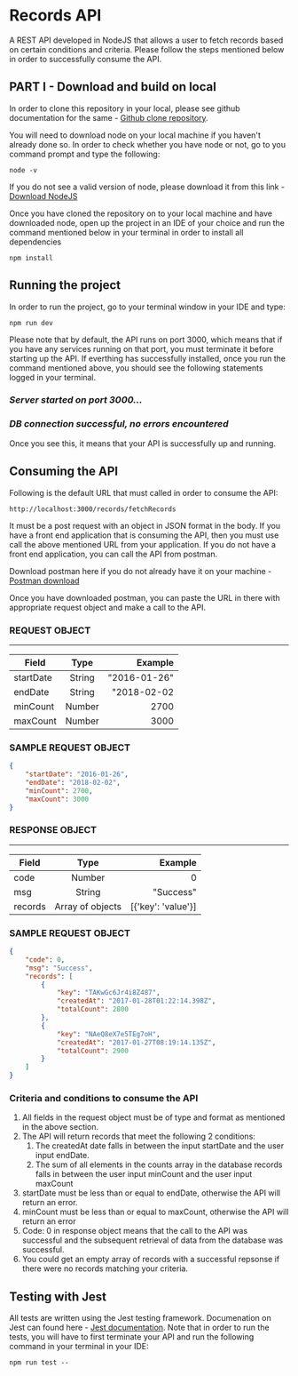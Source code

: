 # Records API
A REST API developed in NodeJS that allows a user to fetch records based on certain conditions and criteria. Please follow the steps mentioned below in order to successfully consume the API.

## PART I - Download and build on local
In order to clone this repository in your local, please see github documentation for the same - [Github clone repository](https://docs.github.com/en/repositories/creating-and-managing-repositories/cloning-a-repository). 

You will need to download node on your local machine if you haven't already done so. In order to check whether you have node or not, go to you command prompt and type the following:

    node -v

If you do not see a valid version of node, please download it from this link - [Download NodeJS](https://nodejs.org/en/download/)

Once you have cloned the repository on to your local machine and have downloaded node, open up the project in an IDE of your choice and run the command mentioned below in your terminal in order to install all dependencies

    npm install

## Running the project
In order to run the project, go to your terminal window in your IDE and type:

    npm run dev

Please note that by default, the API runs on port 3000, which means that if you have any services running on that port, you must terminate it before starting up the API. If everthing has successfully installed, once you run the command mentioned above, you should see the following statements logged in your terminal. 

### _Server started on port 3000..._

### _DB connection successful, no errors encountered_

Once you see this, it means that your API is successfully up and running. 

## Consuming the API
Following is the default URL that must called in order to consume the API:

    http://localhost:3000/records/fetchRecords

It must be a post request with an object in JSON format in the body. If you have a front end application that is consuming the API, then you must use call the above mentioned URL from your application. If you do not have a front end application, you can call the API from postman. 

Download postman here if you do not already have it on your machine - [Postman download](https://www.postman.com/downloads/)

Once you have downloaded postman, you can paste the URL in there with appropriate request object and make a call to the API. 

### REQUEST OBJECT
-------------------
| Field        | Type           | Example       |
| -------------|:--------------:| --------:     |
| startDate    | String         | "2016-01-26"  |
| endDate      | String         | "2018-02-02   |
| minCount     | Number         |   2700        |
| maxCount     | Number         |   3000        |

### SAMPLE REQUEST OBJECT
```json
{
	"startDate": "2016-01-26",
	"endDate": "2018-02-02",
	"minCount": 2700,
	"maxCount": 3000
}
```

### RESPONSE OBJECT
-------------------
| Field        | Type            | Example           |
| -------------|:---------------:| -----------------:|
| code         | Number          |     0             |
| msg          | String          | "Success"         |
| records      | Array of objects| [{'key': 'value'}]|

### SAMPLE REQUEST OBJECT
```json
{
	"code": 0,
	"msg": "Success",
	"records": [
		{
			"key": "TAKwGc6Jr4i8Z487",
			"createdAt": "2017-01-28T01:22:14.398Z",
			"totalCount": 2800
		},
		{
			"key": "NAeQ8eX7e5TEg7oH",
			"createdAt": "2017-01-27T08:19:14.135Z",
			"totalCount": 2900
		}
	]
}
```
### Criteria and conditions to consume the API
1. All fields in the request object must be of type and format as mentioned in the above section.
2. The API will return records that meet the following 2 conditions:
	1. The createdAt date falls in between the input startDate and the user input endDate.
	2. The sum of all elements in the counts array in the database records falls in between the user input minCount and the user input maxCount
3. startDate must be less than or equal to endDate, otherwise the API will return an error.
4. minCount must be less than or equal to maxCount, otherwise the API will return an error
5. Code: 0 in response object means that the call to the API was successful and the subsequent retrieval of data from the database was successful.
6. You could get an empty array of records with a successful repsonse if there were no records matching your criteria. 

## Testing with Jest
All tests are written using the Jest testing framework. Documenation on Jest can found here - [Jest documentation](https://jestjs.io/). Note that in order to run the tests, you will have to first terminate your API and run the following command in your terminal in your IDE:

    npm run test --